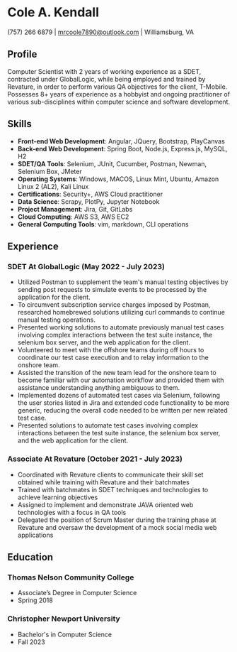 # Cole A. Kendall
(757) 266 6879 |
mrcoole7890@outlook.com |
Williamsburg, VA

## Profile
Computer Scientist with 2 years of working experience as a SDET, contracted under GlobalLogic, while being employed and trained by Revature, in order to perform various QA objectives for the client, T-Mobile. Possesses 8+ years of experience as a hobbyist and ongoing practitioner of various sub-disciplines within computer science and software development.

## Skills
* **Front-end Web Development**: Angular, JQuery, Bootstrap, PlayCanvas
* **Back-end Web Development**: Spring Boot, Node.js, Express.js, MySQL, H2
* **SDET/QA Tools**: Selenium, JUnit, Cucumber, Postman, Newman, Selenium Box, JMeter
* **Operating Systems**: Windows, MACOS, Linux Mint, Ubuntu, Amazon Linux 2 (AL2), Kali Linux
* **Certifications**: Security+, AWS Cloud practitioner
* **Data Science**: Scrapy, PlotPy, Jupyter Notebook
* **Project Management**: Jira, Git, GitLabs
* **Cloud Computing**: AWS S3, AWS EC2
* **General Computing Tools**: vim, markdown, CLI operations

## Experience

### SDET At GlobalLogic (May 2022 - July 2023)
* Utilized Postman to supplement the team's manual testing objectives by sending post requests to simulate events to be processed by the application for the client.
* To circumvent subscription service charges imposed by Postman, researched homebrewed solutions utilizing curl commands to continue manual testing operations.
* Presented working solutions to automate previously manual test cases involving complex interactions between the test suite instance, the selenium box server, and the web application for the client.
* Volunteered to meet with the offshore teams during off hours to coordinate our test case execution and to relay information to the onshore team.
* Assisted the transition of the new team lead for the onshore team to become familiar with our automation workflow and provided them with assistance understanding anything ambiguous to them.
* Implemented dozens of automated test cases via Selenium, following the user stories listed in Jira and extended code functionality to be more generic, reducing the overall code needed to be written per new related test case.
* Presented solutions to automate test cases involving complex interactions between the test suite instance, the selenium box server, and the web application for the client.

### Associate At Revature (October 2021 - July 2023)
* Coordinated with Revature clients to communicate their skill set obtained while training with Revature and their batchmates
* Trained with batchmates in SDET techniques and technologies to achieve learning objectives
* Assigned to implement and demonstrate JAVA oriented web technologies with a focus in QA tools
* Delegated the position of Scrum Master during the training phase at Revature and oversaw the development of a mock social media web applications
         
## Education

### Thomas Nelson Community College 
* Associate’s Degree in Computer Science
* Spring 2018

### Christopher Newport University 
* Bachelor's in Computer Science
* Fall 2023
